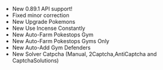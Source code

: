 - New 0.89.1 API support!
- Fixed minor correction
- New Upgrade Pokemons
- New Use Incense Constantly
- New Auto-Farm Pokestops Gym
- New Auto-Farm Pokestops Gyms Only 
- New Auto-Add Gym Defenders
- New Solver Catpcha (Manual, 2Captcha,AntiCaptcha and CaptchaSolutions)
